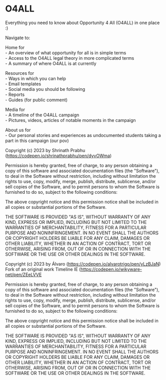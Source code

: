 # O4ALL
Everything you need to know about Opportunity 4 All (O4ALL) in one place :)

Navigate to:    

Home for    
    - An overview of what opportunity for all is in simple terms    
    - Access to the O4ALL legal theory in more complicated terms    
    - A summary of where O4ALL is at currently  

Resources for   
    - Ways in which you can help    
    - Email templates   
    - Social media you should be following  
    - Reports   
    - Guides (for public comment)   

Media for   
    - A timeline of the O4ALL campaign  
    - Pictures, videos, articles of notable moments in the campaign 

About us for    
    - Our personal stories and experiences as undocumented students taking a part in this campaign (our pov)    


Copyright (c) 2023 by Shrinath Prabhu (https://codepen.io/shrinathprabhu/pen/dyvOWma)

Permission is hereby granted, free of charge, to any person obtaining a copy of this software and associated documentation files (the "Software"), to deal in the Software without restriction, including without limitation the rights to use, copy, modify, merge, publish, distribute, sublicense, and/or sell copies of the Software, and to permit persons to whom the Software is furnished to do so, subject to the following conditions:

The above copyright notice and this permission notice shall be included in all copies or substantial portions of the Software.

THE SOFTWARE IS PROVIDED "AS IS", WITHOUT WARRANTY OF ANY KIND, EXPRESS OR IMPLIED, INCLUDING BUT NOT LIMITED TO THE WARRANTIES OF MERCHANTABILITY, FITNESS FOR A PARTICULAR PURPOSE AND NONINFRINGEMENT. IN NO EVENT SHALL THE AUTHORS OR COPYRIGHT HOLDERS BE LIABLE FOR ANY CLAIM, DAMAGES OR OTHER LIABILITY, WHETHER IN AN ACTION OF CONTRACT, TORT OR OTHERWISE, ARISING FROM, OUT OF OR IN CONNECTION WITH THE SOFTWARE OR THE USE OR OTHER DEALINGS IN THE SOFTWARE.



Copyright (c) 2023 by Álvaro (https://codepen.io/alvarotrigo/pen/yLzBJaN)
Fork of an original work Timeline IE (https://codepen.io/wikyware-net/pen/ZEeLVVE

Permission is hereby granted, free of charge, to any person obtaining a copy of this software and associated documentation files (the "Software"), to deal in the Software without restriction, including without limitation the rights to use, copy, modify, merge, publish, distribute, sublicense, and/or sell copies of the Software, and to permit persons to whom the Software is furnished to do so, subject to the following conditions:

The above copyright notice and this permission notice shall be included in all copies or substantial portions of the Software.

THE SOFTWARE IS PROVIDED "AS IS", WITHOUT WARRANTY OF ANY KIND, EXPRESS OR IMPLIED, INCLUDING BUT NOT LIMITED TO THE WARRANTIES OF MERCHANTABILITY, FITNESS FOR A PARTICULAR PURPOSE AND NONINFRINGEMENT. IN NO EVENT SHALL THE AUTHORS OR COPYRIGHT HOLDERS BE LIABLE FOR ANY CLAIM, DAMAGES OR OTHER LIABILITY, WHETHER IN AN ACTION OF CONTRACT, TORT OR OTHERWISE, ARISING FROM, OUT OF OR IN CONNECTION WITH THE SOFTWARE OR THE USE OR OTHER DEALINGS IN THE SOFTWARE.

